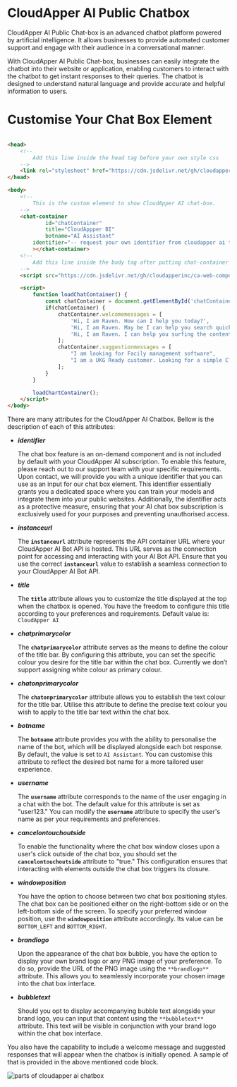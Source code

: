 # CloudApper AI Public Chatbox

CloudApper AI Public Chat-box is an advanced chatbot platform powered by artificial intelligence. It allows businesses to provide automated customer support and engage with their audience in a conversational manner.

With CloudApper AI Public Chat-box, businesses can easily integrate the chatbot into their website or application, enabling customers to interact with the chatbot to get instant responses to their queries. The chatbot is designed to understand natural language and provide accurate and helpful information to users.

# Customise Your Chat Box Element

```html

<head>
	<!--
		Add this line inside the head tag before your own style css
	-->
	<link rel="stylesheet" href="https://cdn.jsdelivr.net/gh/cloudapperinc/ca-web-components@1.0.5/dist/ca-chat-container.min.css">
</head>

<body>
	<!--
		This is the custom element to show CloudApper AI chat-box.
	-->
	<chat-container
	        id="chatContainer"
	        title="CloudAppper BI"
	        botname="AI Assistant"
		identifier="-- request your own identifier from cloudapper ai team --"
	    ></chat-container>
	<!--
		Add this line inside the body tag after putting chat-container element.
	-->
	<script src="https://cdn.jsdelivr.net/gh/cloudapperinc/ca-web-components@1.0.5/dist/ca-chat-container.min.js"></script>

	<script>
		function loadChatContainer() {
		    const chatContainer = document.getElementById('chatContainer');
		    if(chatContainer) {
		        chatContainer.welcomemessages = [
		            'Hi, I am Raven. How can I help you today?',
		            'Hi, I am Raven. May be I can help you search quickly.',
		            'Hi, I am Raven. I can help you surfing the contents of this website.',
		        ];
		        chatContainer.suggestionmessages = [
		            "I am looking for Facily management software",
		            "I am a UKG Ready customer. Looking for a simple Clock in/out solution."
		        ];
		    }
		}

		loadChartContainer();
	</script>
</body>
```

There are many attributes for the CloudApper AI Chatbox. Bellow is the description of each of this attributes:

- ***identifier***
    
    The chat box feature is an on-demand component and is not included by default with your CloudApper AI subscription. To enable this feature, please reach out to our support team with your specific requirements. Upon contact, we will provide you with a unique identifier that you can use as an input for our chat box element. This identifier essentially grants you a dedicated space where you can train your models and integrate them into your public websites. Additionally, the identifier acts as a protective measure, ensuring that your AI chat box subscription is exclusively used for your purposes and preventing unauthorised access.
    
- ***instanceurl***
    
    The **`instanceurl`** attribute represents the API container URL where your CloudApper AI Bot API is hosted. This URL serves as the connection point for accessing and interacting with your AI Bot API. Ensure that you use the correct **`instanceurl`** value to establish a seamless connection to your CloudApper AI Bot API.
    
- ***title***
    
    The **`title`** attribute allows you to customize the title displayed at the top when the chatbox is opened. You have the freedom to configure this title according to your preferences and requirements. Default value is: `CloudApper AI`
    
- ***chatprimarycolor***
    
    The **`chatprimarycolor`** attribute serves as the means to define the colour of the title bar. By configuring this attribute, you can set the specific colour you desire for the title bar within the chat box. Currently we don’t support assigning white colour as primary colour.
    
- ***chatonprimarycolor***
    
    The **`chatonprimarycolor`** attribute allows you to establish the text colour for the title bar. Utilise this attribute to define the precise text colour you wish to apply to the title bar text within the chat box.
    
- ***botname***
    
    The **`botname`** attribute provides you with the ability to personalise the name of the bot, which will be displayed alongside each bot response. By default, the value is set to `AI Assistant`. You can customise this attribute to reflect the desired bot name for a more tailored user experience.
    
- ***username***
    
    The **`username`** attribute corresponds to the name of the user engaging in a chat with the bot. The default value for this attribute is set as "user123." You can modify the **`username`** attribute to specify the user's name as per your requirements and preferences.
    
- ***cancelontouchoutside***
    
    To enable the functionality where the chat box window closes upon a user's click outside of the chat box, you should set the **`cancelontouchoutside`** attribute to "true." This configuration ensures that interacting with elements outside the chat box triggers its closure.
    
- ***windowposition***
    
    You have the option to choose between two chat box positioning styles. The chat box can be positioned either on the right-bottom side or on the left-bottom side of the screen. To specify your preferred window position, use the **`windowposition`** attribute accordingly. Its value can be `BOTTOM_LEFT` and `BOTTOM_RIGHT`.
    
- ***brandlogo***
    
    Upon the appearance of the chat box bubble, you have the option to display your own brand logo or any PNG image of your preference. To do so, provide the URL of the PNG image using the `**brandlogo**` attribute. This allows you to seamlessly incorporate your chosen image into the chat box interface.
    
- ***bubbletext***
    
    Should you opt to display accompanying bubble text alongside your brand logo, you can input that content using the `**bubbletext**` attribute. This text will be visible in conjunction with your brand logo within the chat box interface.
    

You also have the capability to include a welcome message and suggested responses that will appear when the chatbox is initially opened. A sample of that is provided in the above mentioned code block.


![parts of cloudapper ai chatbox](https://github.com/cloudapperinc/ca-web-components/assets/79566517/09670fb0-4c25-4d5c-abdb-42a28ab19361)





